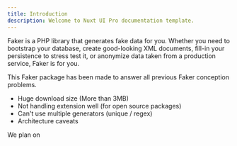 ```yaml
---
title: Introduction
description: Welcome to Nuxt UI Pro documentation template.
---
```


Faker is a PHP library that generates fake data for you. Whether you need to bootstrap your database, create good-looking XML documents, fill-in your persistence to stress test it, or anonymize data taken from a production service, Faker is for you.

This Faker package has been made to answer all previous Faker conception problems.
- Huge download size (More than 3MB)
- Not handling extension well (for open source packages)
- Can't use multiple generators (unique / regex)
- Architecture caveats

We plan on 
